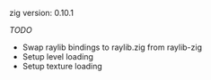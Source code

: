 zig version: 0.10.1

*TODO*
- Swap raylib bindings to raylib.zig from raylib-zig
- Setup level loading
- Setup texture loading
